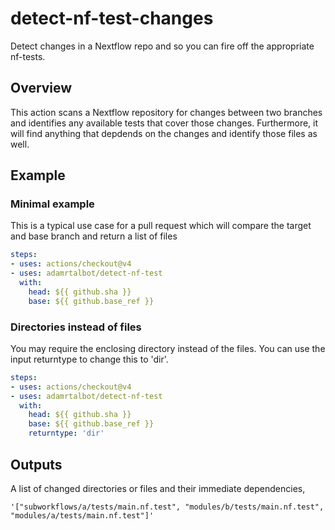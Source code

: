 # detect-nf-test-changes

Detect changes in a Nextflow repo and so you can fire off the appropriate nf-tests.

## Overview

This action scans a Nextflow repository for changes between two branches and identifies any available tests that cover those changes. Furthermore, it will find anything that depdends on the changes and identify those files as well.

## Example

### Minimal example

This is a typical use case for a pull request which will compare the target and base branch and return a list of files

```yaml
steps:
- uses: actions/checkout@v4
- uses: adamrtalbot/detect-nf-test
  with:
    head: ${{ github.sha }}
    base: ${{ github.base_ref }}
```

### Directories instead of files

You may require the enclosing directory instead of the files. You can use the input returntype to change this to 'dir'.

```yaml
steps:
- uses: actions/checkout@v4
- uses: adamrtalbot/detect-nf-test
  with:
    head: ${{ github.sha }}
    base: ${{ github.base_ref }}
    returntype: 'dir'
```

## Outputs

A list of changed directories or files and their immediate dependencies,

```text
'["subworkflows/a/tests/main.nf.test", "modules/b/tests/main.nf.test", "modules/a/tests/main.nf.test"]'
```
